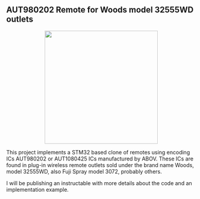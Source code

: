 ## AUT980202 Remote for Woods model 32555WD outlets

<p align="center">
  <img width="300" height="300" src="Woods 32555wd-.jpg">
</p>

This project implements a STM32 based clone of remotes using encoding ICs AUT980202 or AUT1080425 ICs manufactured by ABOV.  These ICs are found in plug-in wireless remote outlets sold under the brand name Woods, model 32555WD, also Fuji Spray model 3072, probably others.

I will be publishing an instructable with more details about the code and an implementation example.

